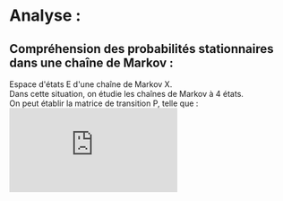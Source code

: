 # Analyse :

## Compréhension des probabilités stationnaires dans une chaîne de Markov : 

Espace d'états E d'une chaîne de Markov X. <br />
Dans cette situation, on étudie les chaînes de Markov à 4 états. <br />
On peut établir la matrice de transition P, telle que : ![matrice](http://www.sciweavers.org/tex2img.php?eq=%20%5Cbegin%7Bbmatrix%7Dp%281%2C1%29%20%26%20p%282%2C1%29%20%26%20p%283%2C1%29%20%26%20p%284%2C1%29%20%5C%5Cp%281%2C2%29%20%26%20p%282%2C2%29%20%26%20p%283%2C2%29%20%26%20p%284%2C2%29%20%5C%5Cp%281%2C3%29%20%26%20p%282%2C3%29%20%26%20p%283%2C3%29%20%26%20p%284%2C3%29%20%5C%5Cp%281%2C4%29%20%26%20p%282%2C4%29%20%26%20p%283%2C4%29%20%26%20p%284%2C4%29%20%5Cend%7Bbmatrix%7D%20&bc=White&fc=Black&im=jpg&fs=12&ff=arev&edit=0)




